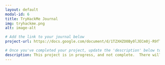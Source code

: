 ```yaml
---
layout: default
modal-id: 6
title: TryHackMe Journal
img: tryhackme.png
alt: image-alt

# Add the link to your journal below
project-url: https://docs.google.com/document/d/1TZXHZO0By0lJECm0j-R9fTauFtDsW5FBNAIgNydFhEw/edit?usp=sharing

# Once you've completed your project, update the 'description' below to this one: Completed 17 TryHackMe rooms, gaining hands-on skills in Linux and Windows fundamentals, log analysis, network troubleshooting with Wireshark, and incident handling with Splunk.
description: This project is in progress, and not complete.  There will be rooms updated, while gaining hands-on skills in Linux and Windows fundamentals, log analysis, network troubleshooting with Wireshark, and incident handling with Splunk. This will be updated as I complete my education.
---
```

